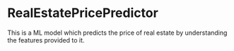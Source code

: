 # RealEstatePricePredictor
This is a ML model which predicts the price of real estate by understanding the features provided to it.
